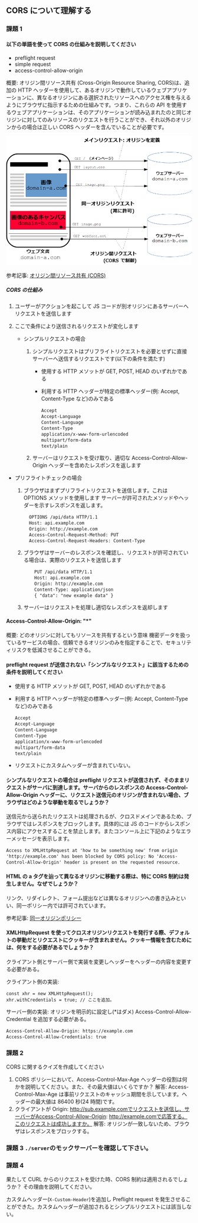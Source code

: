 ## CORS について理解する

### 課題 1

#### 以下の単語を使って CORS の仕組みを説明してください

- preflight request
- simple request
- access-control-allow-origin

概要: オリジン間リソース共有 (Cross-Origin Resource Sharing, CORS)は、追加の HTTP ヘッダーを使用して、あるオリジンで動作しているウェブアプリケーションに、異なるオリジンにある選択されたリソースへのアクセス権を与えるようにブラウザに指示するための仕組みです。つまり、これらの API を使用するウェブアプリケーションは、そのアプリケーションが読み込まれたのと同じオリジンに対してのみリソースのリクエストを行うことができ、それ以外のオリジンからの場合は正しい CORS ヘッダーを含んでいることが必要です。

![image](./image/cors-example.png)

参考記事: [オリジン間リソース共有 (CORS)](https://developer.mozilla.org/ja/docs/Web/HTTP/CORS)

##### CORS の仕組み

1.  ユーザーがアクションを起こして JS コードが別オリジンにあるサーバーへリクエストを送信します

2.  ここで条件により送信されるリクエストが変化します

    - シンプルリクエストの場合

      1. シンプルリクエストはプリフライトリクエストを必要とせずに直接サーバーへ送信するリクエストです(以下の条件を満たす)

         - 使用する HTTP メソットが GET, POST, HEAD のいずれかである
         - 利用する HTTP ヘッダーが特定の標準ヘッダー(例: Accept, Content-Type など)のみである

           ```
           Accept
           Accept-Language
           Content-Language
           Content-Type
           application/x-www-form-urlencoded
           multipart/form-data
           text/plain
           ```

      2. サーバーはリクエストを受け取り、適切な Access-Control-Allow-Origin ヘッダーを含めたレスポンスを返します

- プリフライトチェックの場合

  1. ブラウザはまずプリフライトリクエストを送信します。これは OPTIONS メソッドを使用します
     サーバーが許可されたメソッドやヘッダーを示すレスポンスを返します。

     ```
       OPTIONS /api/data HTTP/1.1
       Host: api.example.com
       Origin: http://example.com
       Access-Control-Request-Method: PUT
       Access-Control-Request-Headers: Content-Type
     ```

  2. ブラウザはサーバーのレスポンスを確認し、リクエストが許可されている場合は、実際のリクエストを送信します

     ```
         PUT /api/data HTTP/1.1
         Host: api.example.com
         Origin: http://example.com
         Content-Type: application/json
         { "data": "new example data" }
     ```

  3. サーバーはリクエストを処理し適切なレスポンスを返却します

#### Access-Control-Allow-Origin: "\*"

概要: どのオリジンに対してもリソースを共有するという意味
機密データを扱っているサービスの場合、信頼できるオリジンのみを指定することで、セキュリティリスクを低減させることができる。

#### preflight request が送信されない「シンプルなリクエスト」に該当するための条件を説明してください

- 使用する HTTP メソットが GET, POST, HEAD のいずれかである
- 利用する HTTP ヘッダーが特定の標準ヘッダー(例: Accept, Content-Type など)のみである

  ```
  Accept
  Accept-Language
  Content-Language
  Content-Type
  application/x-www-form-urlencoded
  multipart/form-data
  text/plain
  ```

- リクエストにカスタムヘッダーが含まれていない。

#### シンプルなリクエストの場合は preflight リクエストが送信されず、そのままリクエストがサーバに到達します。サーバからのレスポンスの Access-Control-Allow-Origin ヘッダーに、リクエスト送信元のオリジンが含まれない場合、ブラウザはどのような挙動を取るでしょうか？

送信元から送られたリクエストは処理されるが、クロスドメインであるため、ブラウザではレスポンスをブロックします。具体的には JS のコードからレスポンス内容にアクセスすることを禁止します。またコンソール上に下記のようなエラーメッセージを表示します。

```
Access to XMLHttpRequest at 'how to be something new' from origin 'http://example.com' has been blocked by CORS policy: No 'Access-Control-Allow-Origin' header is present on the requested resource.
```

#### HTML の a タグを辿って異なるオリジンに移動する際は、特に CORS 制約は発生しません。なぜでしょうか？

リンク、リダイレクト、フォーム提出などは異なるオリジンへの書き込みといい、同一ポリシー内では許可されています。

参考記事: [同一オリジンポリシー](https://developer.mozilla.org/ja/docs/Web/Security/Same-origin_policy)

#### XMLHttpRequest を使ってクロスオリジンリクエストを発行する際、デフォルトの挙動だとリクエストにクッキーが含まれません。クッキー情報を含むためには、何をする必要があるでしょうか？

クライアント側とサーバー側で実装を変更しヘッダーをヘッダーの内容を変更する必要がある。

クライアント側の実装:

```
const xhr = new XMLHttpRequest();
xhr.withCredentials = true; // ここを追加。
```

サーバー側の実装:
オリジンを明示的に設定し(\*はダメ) Access-Control-Allow-Credential を追加する必要がある。

```
Access-Control-Allow-Origin: https://example.com
Access-Control-Allow-Credentials: true
```

### 課題 2

CORS に関するクイズを作成してください

1. CORS ポリシーにおいて、Access-Control-Max-Age ヘッダーの役割は何かを説明してください。また、その最大値はいくらですか？
   解答: Access-Control-Max-Age は事前リクエストのキャッシュ期間を示しています。ヘッダーの最大値は 86400 秒(24 時間)です。
2. クライアントが Origin: http://sub.example.comでリクエストを送信し、サーバーがAccess-Control-Allow-Origin: http://example.comで応答する。このリクエストは成功しますか。
   解答: オリジンが一致しないため、ブラウザはレスポンスをブロックする。

### 課題 3 `./server`のモックサーバーを確認して下さい。

### 課題 4

果たして CURL からのリクエストを受けた時、CORS 制約は適用されるでしょうか？ その理由を説明してください。

カスタムヘッダー(`X-Custom-Header`)を追加し Preflight request を発生させることができた。カスタムヘッダーが追加されるとシンプルリクエストには該当しない。
